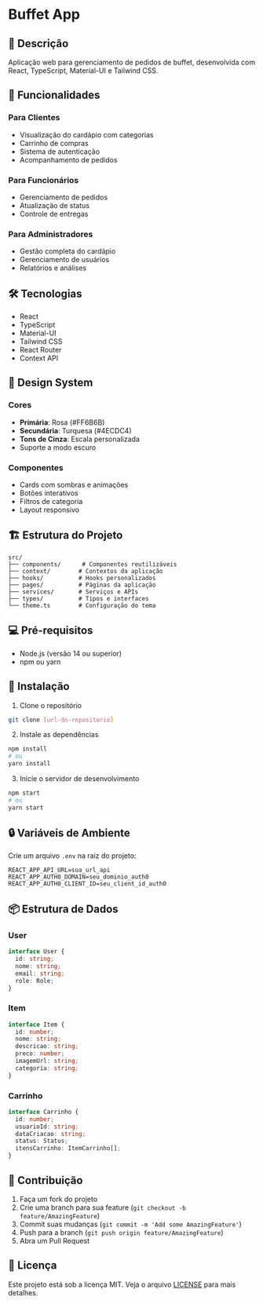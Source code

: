 # Buffet App

## 📝 Descrição
Aplicação web para gerenciamento de pedidos de buffet, desenvolvida com React, TypeScript, Material-UI e Tailwind CSS.

## 🚀 Funcionalidades

### Para Clientes
- Visualização do cardápio com categorias
- Carrinho de compras
- Sistema de autenticação
- Acompanhamento de pedidos

### Para Funcionários
- Gerenciamento de pedidos
- Atualização de status
- Controle de entregas

### Para Administradores
- Gestão completa do cardápio
- Gerenciamento de usuários
- Relatórios e análises

## 🛠️ Tecnologias

- React
- TypeScript
- Material-UI
- Tailwind CSS
- React Router
- Context API

## 🎨 Design System

### Cores
- **Primária**: Rosa (#FF6B6B)
- **Secundária**: Turquesa (#4ECDC4)
- **Tons de Cinza**: Escala personalizada
- Suporte a modo escuro

### Componentes
- Cards com sombras e animações
- Botões interativos
- Filtros de categoria
- Layout responsivo

## 🏗️ Estrutura do Projeto

```
src/
├── components/      # Componentes reutilizáveis
├── context/        # Contextos da aplicação
├── hooks/          # Hooks personalizados
├── pages/          # Páginas da aplicação
├── services/       # Serviços e APIs
├── types/          # Tipos e interfaces
└── theme.ts        # Configuração do tema
```

## 💻 Pré-requisitos

- Node.js (versão 14 ou superior)
- npm ou yarn

## 🚀 Instalação

1. Clone o repositório
```bash
git clone [url-do-repositorio]
```

2. Instale as dependências
```bash
npm install
# ou
yarn install
```

3. Inicie o servidor de desenvolvimento
```bash
npm start
# ou
yarn start
```

## 🔒 Variáveis de Ambiente

Crie um arquivo `.env` na raiz do projeto:

```env
REACT_APP_API_URL=sua_url_api
REACT_APP_AUTH0_DOMAIN=seu_dominio_auth0
REACT_APP_AUTH0_CLIENT_ID=seu_client_id_auth0
```

## 📦 Estrutura de Dados

### User
```typescript
interface User {
  id: string;
  nome: string;
  email: string;
  role: Role;
}
```

### Item
```typescript
interface Item {
  id: number;
  nome: string;
  descricao: string;
  preco: number;
  imagemUrl: string;
  categoria: string;
}
```

### Carrinho
```typescript
interface Carrinho {
  id: number;
  usuarioId: string;
  dataCriacao: string;
  status: Status;
  itensCarrinho: ItemCarrinho[];
}
```

## 🤝 Contribuição

1. Faça um fork do projeto
2. Crie uma branch para sua feature (`git checkout -b feature/AmazingFeature`)
3. Commit suas mudanças (`git commit -m 'Add some AmazingFeature'`)
4. Push para a branch (`git push origin feature/AmazingFeature`)
5. Abra um Pull Request

## 📄 Licença

Este projeto está sob a licença MIT. Veja o arquivo [LICENSE](LICENSE) para mais detalhes.
